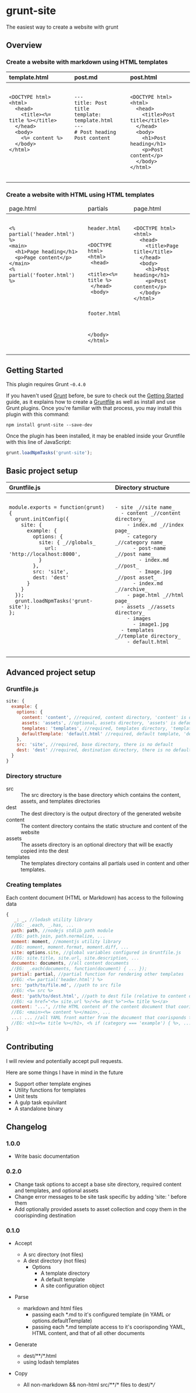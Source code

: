 # grunt-site

The easiest way to create a website with grunt


## Overview

### Create a website with markdown using HTML templates

<table>
<thead>
<tr>
  <th style="text-align:left;vertical-align:top;">template.html</th>
  <th style="text-align:left;vertical-align:top;">post.md</th>
  <th style="text-align:left;vertical-align:top;">post.html</th>
</tr>
</thead>
<tbody>
<tr>
  <td style="text-align:left;vertical-align:top;"><pre><code>
&lt;DOCTYPE html&gt;<br/>&lt;html&gt;<br/>  &lt;head&gt;<br/>    &lt;title&gt;&lt;%= title %&gt;&lt;/title&gt;<br/>  &lt;/head&gt;<br/>  &lt;body&gt;<br/>    &lt;%= content %&gt;<br/>  &lt;/body&gt;<br/>&lt;/html&gt;
  </code></pre></td>
  <td style="text-align:left;vertical-align:top;"><pre><code>
---
title: Post title
template: template.html
---
# Post heading
Post content
</code></pre></td>
  <td style="text-align:left;vertical-align:top;"><pre><code>
&lt;DOCTYPE html&gt;<br/>&lt;html&gt;<br/>  &lt;head&gt;<br/>    &lt;title&gt;Post title&lt;/title&gt;<br/>  &lt;/head&gt;<br/>  &lt;body&gt;<br/>    &lt;h1&gt;Post heading&lt;/h1&gt;<br/>    &lt;p&gt;Post content&lt;/p&gt;<br/>  &lt;/body&gt;<br/>&lt;/html&gt;
  </code></pre></td>
</tr>
</tbody>
</table>

### Create a website with HTML using HTML templates

<table>
<thead>
<tr>
  <td style="text-align:left;vertical-align:top;">page.html</td>
  <td style="text-align:left;vertical-align:top;">partials</td>
  <td style="text-align:left;vertical-align:top;">page.html</td>
</tr>
</thead>
<tbody>
<tr>
  <td style="text-align:left;vertical-align:top;"><pre><code>
&lt;% partial('header.html') %&gt;<br/>&lt;main&gt;<br/>  &lt;h1&gt;Page heading&lt;/h1&gt;<br/>  &lt;p&gt;Page content&lt;/p&gt;<br/>&lt;/main&gt;<br/>&lt;% partial('footer.html') %&gt;  
  </code></pre></td>
  <td style="text-align:left;vertical-align:top;"><pre><code>
header.html

&lt;DOCTYPE html&gt;<br/>&lt;html&gt;<br/>  &lt;head&gt;<br/>    &lt;title&gt;&lt;%= title %&gt;<br/>  &lt;/head&gt;<br/>  &lt;body&gt;

footer.html

  &lt;/body&gt;<br/>&lt;/html&gt;
 </code></pre></td>
  <td style="text-align:left;vertical-align:top;"><pre><code>
&lt;DOCTYPE html&gt;<br/>&lt;html&gt;<br/>  &lt;head&gt;<br/>    &lt;title&gt;Page title&lt;/title&gt;<br/>  &lt;/head&gt;<br/>  &lt;body&gt;<br/>    &lt;h1&gt;Post heading&lt;/h1&gt;<br/>    &lt;p&gt;Post content&lt;/p&gt;<br/>  &lt;/body&gt;<br/>&lt;/html&gt;
  </code></pre></td>
</tr>
</tbody>
</table>

## Getting Started

This plugin requires Grunt `~0.4.0`

If you haven't used [Grunt](http://gruntjs.com/) before, be sure to check out the [Getting Started](http://gruntjs.com/getting-started) guide, as it explains how to create a [Gruntfile](http://gruntjs.com/sample-gruntfile) as well as install and use Grunt plugins. Once you're familiar with that process, you may install this plugin with this command:

```shell
npm install grunt-site --save-dev
```

Once the plugin has been installed, it may be enabled inside your Gruntfile with this line of JavaScript:

```js
grunt.loadNpmTasks('grunt-site');
```

## Basic project setup

<table>
<thead>
<tr>
  <th style="text-align:left;vertical-align:top;">Gruntfile.js</th>
  <th style="text-align:left;vertical-align:top;">Directory structure</th>
</tr>
</thead>
<tbody>
  <tr>
    <td style="text-align:left;vertical-align:top;"><pre><code>
module.exports = function(grunt) {
  grunt.initConfig({
    site: {
      example: {
        options: {
          site: { _//globals_
            url: 'http://localhost:8000',
          }
        },
        src: 'site',
        dest: 'dest'
      }
    }
  });
  grunt.loadNpmTasks('grunt-site');
};
    </code></pre></td>
    <td style="text-align:left;vertical-align:top;"><pre><code>
- site _//site name_
  - content _//content directory_
    - index.md _//index page_
    - category _//category name_
      - post-name _//post name_
        - index.md _//post_
        - Image.jpg _//post asset_
      - index.md _//archive_
    - page.html _//html page_
  - assets _//assets directory_
    - images
      - image1.jpg
  - templates _//template directory_
    - default.html
    </code></pre></td>
  </tr>
</tbody>
</table>

## Advanced project setup

### Gruntfile.js

```js
site: {
  example: {
    options: {
      content: 'content', //required, content directory, 'content' is default
      assets: 'assets', //optional, assets directory, 'assets' is default
      templates: 'templates', //required, templates directory, 'templates' is default
      defaultTemplate: 'default.html' //required, default template, 'default.html' is default
    },
    src: 'site', //required, base directory, there is no default
    dest: 'dest' //required, destination directory, there is no default
  }
}
```

### Directory structure

<dl>
<dt>src</dt>
<dd>The src directory is the base directory which contains the content, assets, and templates directories</dd>
<dt>dest</dt>
<dd>The dest directory is the output directory of the generated website</dd>
<dt>content</dt>
<dd>The content directory contains the static structure and content of the website</dd>
<dt>assets</dt>
<dd>The assets directory is an optional directory that will be exactly copied into the dest</dd>
<dt>templates</dt>
<dd>The templates directory contains all partials used in content and other templates.</dd>
</dl>

### Creating templates

Each content document (HTML or Markdown) has access to the following data

```js
{
   _: _, //lodash utility library
  //EG: _.each, _.has, ...
  path: path, //nodejs stdlib path module
  //EG: path.join, path.normalize, ...
  moment: moment, //momentjs utility library
  //EG: moment, moment.format, moment.diff, ...
  site: options.site, //global variables configured in Gruntfile.js
  //EG: site.title, site.url, site.description, ...
  documents: documents, //all content documents
  //EG: _.each(documents, function(document) { ... });
  partial: partial, //partial function for rendering other templates
  //EG: <%= partial('header.html') %>
  src: 'path/to/file.md', //path to src file
  //EG: <%= src %>
  dest: 'path/to/dest.html', //path to dest file (relative to content directory)
  //EG: <a href="<%= site.url %>/<%= dest %>"><%= title %></a>
  content: '...', //the HTML content of the content document that coorisponds to this template
  //EG: <main><%= content %></main>, ...
  ...: ... //all YAML front matter from the document that coorisponds to this template
  //EG: <h1><%= title %></h1>, <% if (category === 'example') { %>, ...
}
```

## Contributing

I will review and potentially accept pull requests.

Here are some things I have in mind in the future

* Support other template engines
* Utility functions for templates
* Unit tests
* A gulp task equivilant 
* A standalone binary

## Changelog

### 1.0.0

* Write basic documentation

### 0.2.0

* Change task options to accept a base site directory, required content and templates, and optional assets
* Change error messages to be site task specific by adding 'site: ' before them
* Add optionally provided assets to asset collection and copy them in the coorispinding destination

### 0.1.0

* Accept
  * A src directory (not files)
  * A dest directory (not files)
    * Options
      * A template directory
      * A default template
      * A site configuration object

* Parse
  * markdown and html files
    * passing each *.md to it's configured template (in YAML or options.defaultTemplate)
    * passing each *.md template access to it's coorisponding YAML, HTML content, and that of all other documents 
* Generate
  * dest/\*\*/*.html
  * using lodash templates
* Copy
  * All non-markdown && non-html src/\*\*/* files to dest/\**/*